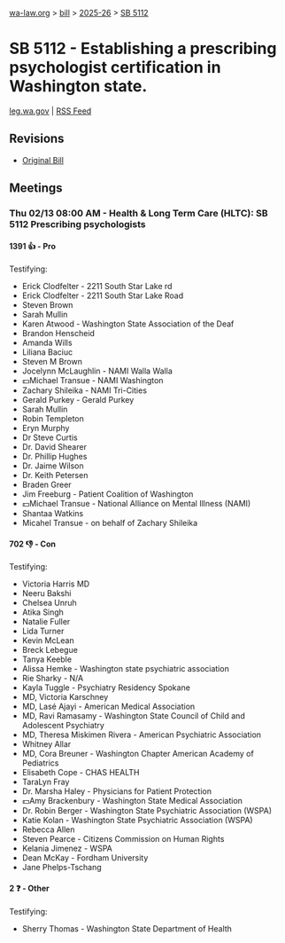 [wa-law.org](/) > [bill](/bill/) > [2025-26](/bill/2025-26/) > [SB 5112](/bill/2025-26/sb/5112/)

# SB 5112 - Establishing a prescribing psychologist certification in Washington state.
[leg.wa.gov](https://app.leg.wa.gov/billsummary?BillNumber=5112&Year=2025&Initiative=false) | [RSS Feed](./rss.xml)

## Revisions
* [Original Bill](1/)

## Meetings
### Thu 02/13 08:00 AM - Health & Long Term Care (HLTC): SB 5112 Prescribing psychologists
#### 1391 👍 - Pro
Testifying:
* Erick Clodfelter - 2211 South Star Lake rd
* Erick Clodfelter - 2211 South Star Lake Road
* Steven Brown
* Sarah Mullin
* Karen Atwood - Washington State Association of the Deaf
* Brandon Henscheid
* Amanda Wills
* Liliana Baciuc
* Steven M Brown
* Jocelynn McLaughlin - NAMI Walla Walla
* 💵Michael Transue - NAMI Washington
* Zachary Shileika - NAMI Tri-Cities
* Gerald Purkey - Gerald Purkey
* Sarah Mullin
* Robin Templeton
* Eryn Murphy
* Dr Steve Curtis
* Dr. David Shearer
* Dr. Phillip Hughes
* Dr. Jaime Wilson
* Dr. Keith Petersen
* Braden Greer
* Jim Freeburg - Patient Coalition of Washington
* 💵Michael Transue - National Alliance on Mental Illness (NAMI)
* Shantaa Watkins
* Micahel Transue - on behalf of Zachary Shileika

#### 702 👎 - Con
Testifying:
* Victoria Harris MD
* Neeru Bakshi
* Chelsea Unruh
* Atika Singh
* Natalie Fuller
* Lida Turner
* Kevin McLean
* Breck Lebegue
* Tanya Keeble
* Alissa Hemke - Washington state psychiatric association
* Rie Sharky - N/A
* Kayla Tuggle - Psychiatry Residency Spokane
* MD, Victoria Karschney
* MD, Lasé Ajayi - American Medical Association
* MD, Ravi Ramasamy - Washington State Council of Child and Adolescent Psychiatry
* MD, Theresa Miskimen Rivera - American Psychiatric Association
* Whitney Allar
* MD, Cora Breuner - Washington Chapter American Academy of Pediatrics
* Elisabeth Cope - CHAS HEALTH
* TaraLyn Fray
* Dr. Marsha Haley - Physicians for Patient Protection
* 💵Amy Brackenbury - Washington State Medical Association
* Dr. Robin Berger - Washington State Psychiatric Association (WSPA)
* Katie Kolan - Washington State Psychiatric Association (WSPA)
* Rebecca Allen
* Steven Pearce - Citizens Commission on Human Rights
* Kelania Jimenez - WSPA
* Dean McKay - Fordham University
* Jane Phelps-Tschang

#### 2 ❓ - Other
Testifying:
* Sherry Thomas - Washington State Department of Health
